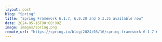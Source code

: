 ```yaml
---
layout: post
blog: "Spring"
title: "Spring Framework 6.1.7, 6.0.20 and 5.3.35 available now"
date: 2024-05-16T00:00:00Z
image: images/spring.png
remote_url: "https://spring.io/blog/2024/05/16/spring-framework-6-1-7-6-0-20-and-5-3-35-available-now"
---
```

